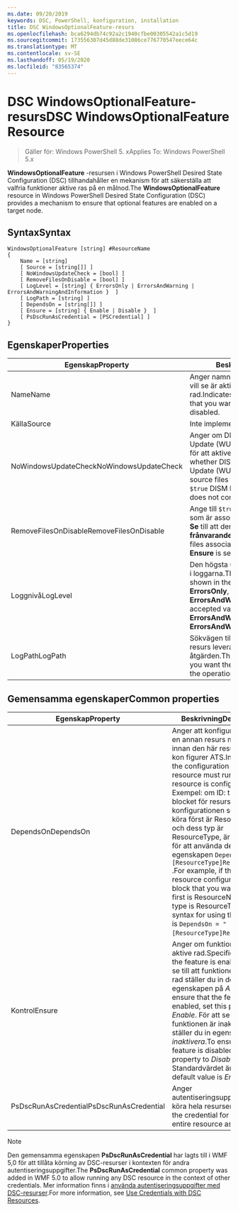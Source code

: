 ```yaml
---
ms.date: 09/20/2019
keywords: DSC, PowerShell, konfiguration, installation
title: DSC WindowsOptionalFeature-resurs
ms.openlocfilehash: bca6294db74c92a2c1940cfbe00305542a1c5d19
ms.sourcegitcommit: 173556307d45d88de31086ce776770547eece64c
ms.translationtype: MT
ms.contentlocale: sv-SE
ms.lasthandoff: 05/19/2020
ms.locfileid: "83565374"
---
```

# <a name="dsc-windowsoptionalfeature-resource"></a><span data-ttu-id="7624b-103">DSC WindowsOptionalFeature-resurs</span><span class="sxs-lookup"><span data-stu-id="7624b-103">DSC WindowsOptionalFeature Resource</span></span>

> <span data-ttu-id="7624b-104">Gäller för: Windows PowerShell 5. x</span><span class="sxs-lookup"><span data-stu-id="7624b-104">Applies To: Windows PowerShell 5.x</span></span>

<span data-ttu-id="7624b-105">**WindowsOptionalFeature** -resursen i Windows PowerShell Desired State Configuration (DSC) tillhandahåller en mekanism för att säkerställa att valfria funktioner aktive ras på en målnod.</span><span class="sxs-lookup"><span data-stu-id="7624b-105">The **WindowsOptionalFeature** resource in Windows PowerShell Desired State Configuration (DSC) provides a mechanism to ensure that optional features are enabled on a target node.</span></span>

## <a name="syntax"></a><span data-ttu-id="7624b-106">Syntax</span><span class="sxs-lookup"><span data-stu-id="7624b-106">Syntax</span></span>

```Syntax
WindowsOptionalFeature [string] #ResourceName
{
    Name = [string]
    [ Source = [string[]] ]
    [ NoWindowsUpdateCheck = [bool] ]
    [ RemoveFilesOnDisable = [bool] ]
    [ LogLevel = [string] { ErrorsOnly | ErrorsAndWarning | ErrorsAndWarningAndInformation }  ]
    [ LogPath = [string] ]
    [ DependsOn = [string[]] ]
    [ Ensure = [string] { Enable | Disable }  ]
    [ PsDscRunAsCredential = [PSCredential] ]
}
```

## <a name="properties"></a><span data-ttu-id="7624b-107">Egenskaper</span><span class="sxs-lookup"><span data-stu-id="7624b-107">Properties</span></span>

|<span data-ttu-id="7624b-108">Egenskap</span><span class="sxs-lookup"><span data-stu-id="7624b-108">Property</span></span> |<span data-ttu-id="7624b-109">Beskrivning</span><span class="sxs-lookup"><span data-stu-id="7624b-109">Description</span></span> |
|---|---|
|<span data-ttu-id="7624b-110">Name</span><span class="sxs-lookup"><span data-stu-id="7624b-110">Name</span></span> |<span data-ttu-id="7624b-111">Anger namnet på den funktion som du vill se är aktive rad eller inaktive rad.</span><span class="sxs-lookup"><span data-stu-id="7624b-111">Indicates the name of the feature that you want to ensure is enabled or disabled.</span></span> |
|<span data-ttu-id="7624b-112">Källa</span><span class="sxs-lookup"><span data-stu-id="7624b-112">Source</span></span> |<span data-ttu-id="7624b-113">Inte implementerat.</span><span class="sxs-lookup"><span data-stu-id="7624b-113">Not implemented.</span></span> |
|<span data-ttu-id="7624b-114">NoWindowsUpdateCheck</span><span class="sxs-lookup"><span data-stu-id="7624b-114">NoWindowsUpdateCheck</span></span> |<span data-ttu-id="7624b-115">Anger om DISM-kontakter Windows Update (WU) vid sökning efter källfiler för att aktivera en funktion.</span><span class="sxs-lookup"><span data-stu-id="7624b-115">Specifies whether DISM contacts Windows Update (WU) when searching for the source files to enable a feature.</span></span> <span data-ttu-id="7624b-116">Om inte `$true` DISM kontaktar Wu.</span><span class="sxs-lookup"><span data-stu-id="7624b-116">If `$true`, DISM does not contact WU.</span></span> |
|<span data-ttu-id="7624b-117">RemoveFilesOnDisable</span><span class="sxs-lookup"><span data-stu-id="7624b-117">RemoveFilesOnDisable</span></span> |<span data-ttu-id="7624b-118">Ange till `$true` om du vill ta bort alla filer som är associerade med funktionen när **Se** till att den är inställd på **frånvarande**.</span><span class="sxs-lookup"><span data-stu-id="7624b-118">Set to `$true` to remove all files associated with the feature when **Ensure** is set to **Absent**.</span></span> |
|<span data-ttu-id="7624b-119">Loggnivå</span><span class="sxs-lookup"><span data-stu-id="7624b-119">LogLevel</span></span> |<span data-ttu-id="7624b-120">Den högsta utmatnings nivån som visas i loggarna.</span><span class="sxs-lookup"><span data-stu-id="7624b-120">The maximum output level shown in the logs.</span></span> <span data-ttu-id="7624b-121">Godkända värden är: **ErrorsOnly**, **ErrorsAndWarning**och **ErrorsAndWarningAndInformation**.</span><span class="sxs-lookup"><span data-stu-id="7624b-121">The accepted values are: **ErrorsOnly**, **ErrorsAndWarning**, and **ErrorsAndWarningAndInformation**.</span></span> |
|<span data-ttu-id="7624b-122">LogPath</span><span class="sxs-lookup"><span data-stu-id="7624b-122">LogPath</span></span> |<span data-ttu-id="7624b-123">Sökvägen till logg filen där du vill att resurs leverantören ska logga åtgärden.</span><span class="sxs-lookup"><span data-stu-id="7624b-123">The path to a log file where you want the resource provider to log the operation.</span></span> |

## <a name="common-properties"></a><span data-ttu-id="7624b-124">Gemensamma egenskaper</span><span class="sxs-lookup"><span data-stu-id="7624b-124">Common properties</span></span>

|<span data-ttu-id="7624b-125">Egenskap</span><span class="sxs-lookup"><span data-stu-id="7624b-125">Property</span></span> |<span data-ttu-id="7624b-126">Beskrivning</span><span class="sxs-lookup"><span data-stu-id="7624b-126">Description</span></span> |
|---|---|
|<span data-ttu-id="7624b-127">DependsOn</span><span class="sxs-lookup"><span data-stu-id="7624b-127">DependsOn</span></span> |<span data-ttu-id="7624b-128">Anger att konfigurationen av en annan resurs måste köras innan den här resursen har kon figurer ATS.</span><span class="sxs-lookup"><span data-stu-id="7624b-128">Indicates that the configuration of another resource must run before this resource is configured.</span></span> <span data-ttu-id="7624b-129">Exempel: om ID: t för skript blocket för resurs konfigurationen som du vill köra först är ResourceName och dess typ är ResourceType, är syntaxen för att använda den här egenskapen `DependsOn = "[ResourceType]ResourceName"` .</span><span class="sxs-lookup"><span data-stu-id="7624b-129">For example, if the ID of the resource configuration script block that you want to run first is ResourceName and its type is ResourceType, the syntax for using this property is `DependsOn = "[ResourceType]ResourceName"`.</span></span> |
|<span data-ttu-id="7624b-130">Kontrol</span><span class="sxs-lookup"><span data-stu-id="7624b-130">Ensure</span></span> |<span data-ttu-id="7624b-131">Anger om funktionen är aktive rad.</span><span class="sxs-lookup"><span data-stu-id="7624b-131">Specifies whether the feature is enabled.</span></span> <span data-ttu-id="7624b-132">För att se till att funktionen är aktive rad ställer du in den här egenskapen på _Aktivera_.</span><span class="sxs-lookup"><span data-stu-id="7624b-132">To ensure that the feature is enabled, set this property to _Enable_.</span></span> <span data-ttu-id="7624b-133">För att se till att funktionen är inaktive rad ställer du in egenskapen på _inaktivera_.</span><span class="sxs-lookup"><span data-stu-id="7624b-133">To ensure that the feature is disabled, set the property to _Disable_.</span></span> <span data-ttu-id="7624b-134">Standardvärdet är _Enable_.</span><span class="sxs-lookup"><span data-stu-id="7624b-134">The default value is _Enable_.</span></span> |
|<span data-ttu-id="7624b-135">PsDscRunAsCredential</span><span class="sxs-lookup"><span data-stu-id="7624b-135">PsDscRunAsCredential</span></span> |<span data-ttu-id="7624b-136">Anger autentiseringsuppgifter för att köra hela resursen som.</span><span class="sxs-lookup"><span data-stu-id="7624b-136">Sets the credential for running the entire resource as.</span></span> |

> [!NOTE]
> <span data-ttu-id="7624b-137">Den gemensamma egenskapen **PsDscRunAsCredential** har lagts till i WMF 5,0 för att tillåta körning av DSC-resurser i kontexten för andra autentiseringsuppgifter.</span><span class="sxs-lookup"><span data-stu-id="7624b-137">The **PsDscRunAsCredential** common property was added in WMF 5.0 to allow running any DSC resource in the context of other credentials.</span></span> <span data-ttu-id="7624b-138">Mer information finns i [använda autentiseringsuppgifter med DSC-resurser](../../../configurations/runasuser.md).</span><span class="sxs-lookup"><span data-stu-id="7624b-138">For more information, see [Use Credentials with DSC Resources](../../../configurations/runasuser.md).</span></span>
